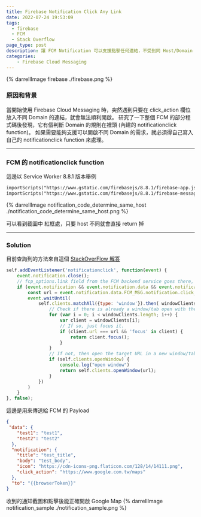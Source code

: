 ```yaml
---
title: Firebase Notification Click Any Link
date: 2022-07-24 19:53:09
tags: 
  - firebase
  - FCM
  - Stack Overflow
page_type: post
description: 讓 FCM Notification 可以支援點擊任何連結，不受到同 Host/Domain 的約束
categories: 
    - Firebase Cloud Messaging
---
```


{% darrellImage firebase ./firebase.png %}

### 原因和背景

當開始使用 Firebase Cloud Messaging 時，突然遇到只要在 click_action 欄位放入不同 Domain 的連結，就會無法順利開啟。
研究了一下整個 FCM 的部分程式碼後發現，它有個判斷 Domain 的規則在裡頭 (內建的 notificationclick function)。
如果需要能夠支援可以開啟不同 Domain 的需求，就必須得自己寫入自己的 notificationclick function 來處理。

---

### FCM 的 notificationclick function

這邊以 Service Worker 8.8.1 版本舉例 
```html
importScripts("https://www.gstatic.com/firebasejs/8.8.1/firebase-app.js");
importScripts("https://www.gstatic.com/firebasejs/8.8.1/firebase-messaging.js");
```
{% darrellImage notification_code_determine_same_host ./notification_code_determine_same_host.png %}

可以看到截圖中 紅框處，只要 host 不同就會直接 return 掉

---

### Solution

目前查詢到的方法來自這個 [StackOverFlow 解答](https://stackoverflow.com/questions/62204987/cant-get-click-action-to-work-on-fcm-notifications-with-web-app-pwa/66613330#66613330)

```javascript
self.addEventListener('notificationclick', function(event) {
    event.notification.close();
    // fcp_options.link field from the FCM backend service goes there, but as the host differ, it not handled by Firebase JS Client sdk, so custom handling
    if (event.notification && event.notification.data && event.notification.data.FCM_MSG && event.notification.data.FCM_MSG.notification) {
        const url = event.notification.data.FCM_MSG.notification.click_action;
        event.waitUntil(
            self.clients.matchAll({type: 'window'}).then( windowClients => {
                // Check if there is already a window/tab open with the target URL
                for (var i = 0; i < windowClients.length; i++) {
                    var client = windowClients[i];
                    // If so, just focus it.
                    if (client.url === url && 'focus' in client) {
                        return client.focus();
                    }
                }
                // If not, then open the target URL in a new window/tab.
                if (self.clients.openWindow) {
                    console.log("open window")
                    return self.clients.openWindow(url);
                }
            })
        )
    }
}, false);
```

這邊是用來傳送給 FCM 的 Payload 

```json
{
 "data": {
    "test1": "test1",
    "test2": "test2"
  },
  "notification": {
    "title": "test_title",
    "body": "test_body",
    "icon": "https://cdn-icons-png.flaticon.com/128/14/14111.png",
    "click_action": "https://www.google.com.tw/maps"
  },
  "to": "{{browserToken}}"
}
```

收到的通知截圖和點擊後能正確開啟 Google Map
{% darrellImage notification_sample ./notification_sample.png %}
